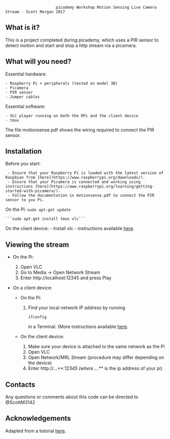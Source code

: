 
                          picademy Workshop Motion Sensing Live Camera Stream - Scott Morgan 2017

  What is it?
  -----------

  This is a project completed during picademy, which uses a PIR sensor to detect motion and start and stop a http stream via a picamera. 

  What will you need?
  -------------

  Essential hardware:

    - Raspberry Pi + peripherals (tested on model 3B)
    - Picamera
    - PIR sensor
    - Jumper cables

  Essential software:

    - VLC player running on both the RPi and the client device
    - tmux

  The file motionsense.pdf shows the wiring required to connect the PIR sensor. 
  
  Installation
  ------------

  Before you start:

     - Ensure that your Raspberry Pi is loaded with the latest version of Raspbian from [here](https://www.raspberrypi.org/downloads/).
     - Ensure that your Picamera is connected and working using instructions [here](https://www.raspberrypi.org/learning/getting-started-with-picamera/).     
     - Follow the documentation in motionsense.pdf to connect the PIR sensor to you Pi. 

  On the Pi:
    ```sudo apt-get update```


    ```sudo apt-get install tmux vlc```  

  On the client device:
    - Install vlc - instructions available [here](https://vlc-media-player.en.softonic.com/).
    

  Viewing the stream
  ------------

  - On the Pi:
    1. Open VLC
    2. Go to Media -> Open Network Stream
    3. Enter http://localhost:12345 and press Play

  - On a client device:
      - On the Pi:
        1. Find your local network IP address by running 
           ```
           ifconfig
           ```
           in a Terminal. (More instructions available [here](https://learn.adafruit.com/adafruits-raspberry-pi-lesson-3-network-setup/finding-your-pis-ip-address).

      - On the client device:
          1. Make sure your device is attached to the same network as the Pi
          2. Open VLC
          3. Open Network/MRL Stream (procedure may differ depending on the device) 
          4. Enter http://***.***.*.**:12345 (where ***.***.*.** is the ip address of your pi)

  Contacts
  --------

  Any questions or comments about this code can be directed to @ScottM3142


  Acknowledgements
  --------

  Adapted from a tutorial [here](http://www.raspberry-projects.com/pi/pi-hardware/raspberry-pi-camera/streaming-video-using-vlc-player).


